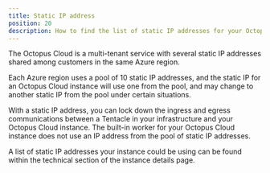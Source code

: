 ```yaml
---
title: Static IP address
position: 20
description: How to find the list of static IP addresses for your Octopus Cloud instance
---
```


The Octopus Cloud is a multi-tenant service with several static IP addresses shared among customers in the same Azure region.

Each Azure region uses a pool of 10 static IP addresses, and the static IP for an Octopus Cloud instance will use one from the pool, and may change to another static IP from the pool under certain situations.

With a static IP address, you can lock down the ingress and egress communications between a Tentacle in your infrastructure and your Octopus Cloud instance. The built-in worker for your Octopus Cloud instance does not use an IP address from the pool of static IP addresses.

A list of static IP addresses your instance could be using can be found within the technical section of the instance details page.
